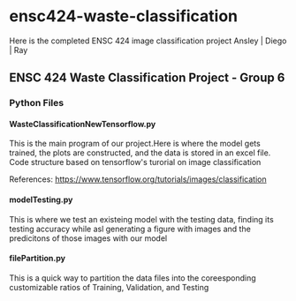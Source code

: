# ensc424-waste-classification

Here is the completed ENSC 424 image classification project
Ansley | Diego | Ray

## ENSC 424 Waste Classification Project - Group 6

### Python Files 
#### WasteClassificationNewTensorflow.py
This is the main program of our project.Here is where the model gets trained, the plots are constructed, and the data is stored in an excel file. Code structure based on tensorflow's turorial on image classification

References: https://www.tensorflow.org/tutorials/images/classification 

#### modelTesting.py
This is where we test an existeing model with the testing data, finding its testing accuracy while asl generating a figure with images and the predicitons of those images with our model

#### filePartition.py
This is a quick way to partition the data files into the coreesponding customizable ratios of Training, Validation, and Testing
